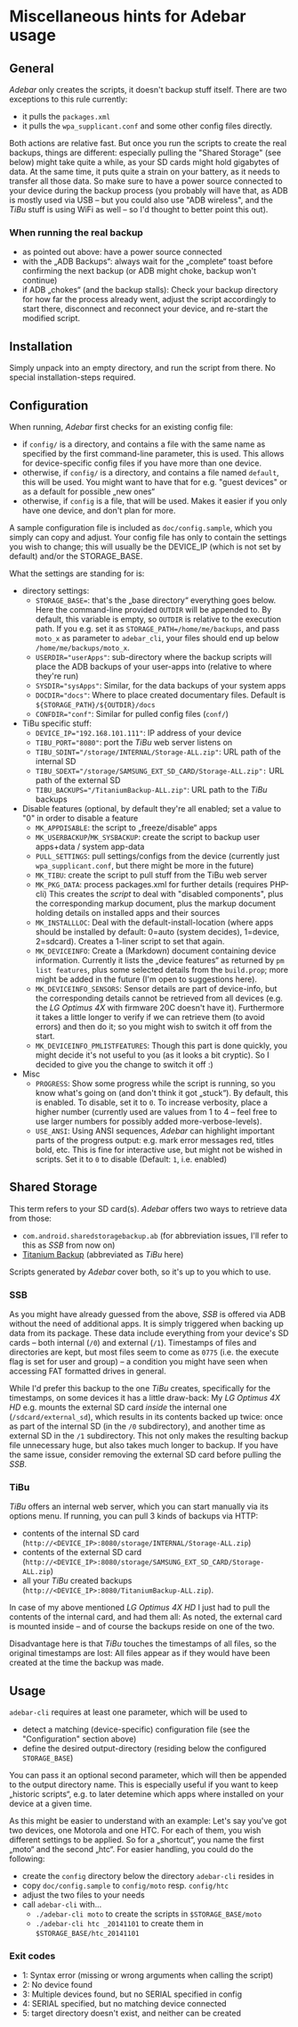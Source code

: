 # Miscellaneous hints for Adebar usage

## General
*Adebar* only creates the scripts, it doesn't backup stuff itself. There are two
exceptions to this rule currently:

* it pulls the `packages.xml`
* it pulls the `wpa_supplicant.conf` and some other config files directly.

Both actions are relative fast. But once you run the scripts to create the real
backups, things are different: especially pulling the "Shared Storage" (see
below) might take quite a while, as your SD cards might hold gigabytes of data.
At the same time, it puts quite a strain on your battery, as it needs to transfer
all those data. So make sure to have a power source connected to your device
during the backup process (you probably will have that, as ADB is mostly used
via USB – but you could also use "ADB wireless", and the *TiBu* stuff is using
WiFi as well – so I'd thought to better point this out).

### When running the real backup
* as pointed out above: have a power source connected
* with the „ADB Backups“: always wait for the „complete“ toast before confirming
  the next backup (or ADB might choke, backup won't continue)
* if ADB „chokes“ (and the backup stalls): Check your backup directory for how
  far the process already went, adjust the script accordingly to start there,
  disconnect and reconnect your device, and re-start the modified script.


## Installation
Simply unpack into an empty directory, and run the script from there. No special
installation-steps required.


## Configuration
When running, *Adebar* first checks for an existing config file:

* if `config/` is a directory, and contains a file with the same name
  as specified by the first command-line parameter, this is used. This
  allows for device-specific config files if you have more than one
  device.
* otherwise, if `config/` is a directory, and contains a file named
  `default`, this will be used. You might want to have that for e.g.
  "guest devices" or as a default for possible „new ones“
* otherwise, if `config` is a file, that will be used. Makes it easier
  if you only have one device, and don't plan for more.

A sample configuration file is included as `doc/config.sample`, which you
simply can copy and adjust. Your config file has only to contain the
settings you wish to change; this will usually be the DEVICE_IP (which is not
set by default) and/or the STORAGE_BASE.

What the settings are standing for is:

* directory settings:
    * `STORAGE_BASE=`: that's the „base directory“ everything goes below. Here
      the command-line provided `OUTDIR` will be appended to. By default, this
      variable is empty, so `OUTDIR` is relative to the execution path. If you
      e.g. set it as `STORAGE_PATH=/home/me/backups`, and pass `moto_x` as
      parameter to `adebar_cli`, your files should end up below
      `/home/me/backups/moto_x`.
    * `USERDIR="userApps"`: sub-directory where the backup scripts will place the
      ADB backups of your user-apps into (relative to where they're run)
    * `SYSDIR="sysApps"`: Similar, for the data backups of your system apps
    * `DOCDIR="docs"`: Where to place created documentary files. Default is
      `${STORAGE_PATH}/${OUTDIR}/docs`
    * `CONFDIR="conf"`: Similar for pulled config files (`conf/`)
* TiBu specific stuff:
    * `DEVICE_IP="192.168.101.111"`: IP address of your device
    * `TIBU_PORT="8080"`: port the *TiBu* web server listens on
    * `TIBU_SDINT="/storage/INTERNAL/Storage-ALL.zip"`: URL path of the internal SD
    * `TIBU_SDEXT="/storage/SAMSUNG_EXT_SD_CARD/Storage-ALL.zip":` URL path of the
      external SD
    * `TIBU_BACKUPS="/TitaniumBackup-ALL.zip"`: URL path to the *TiBu* backups
* Disable features (optional, by default they're all enabled; set a value to "0"
  in order to disable a feature
    * `MK_APPDISABLE`: the script to „freeze/disable“ apps
    * `MK_USERBACKUP`/`MK_SYSBACKUP`: create the script to backup user apps+data /
      system app-data
    * `PULL_SETTINGS`: pull settings/configs from the device (currently just
      `wpa_supplicant.conf`, but there might be more in the future)
    * `MK_TIBU`: create the script to pull stuff from the TiBu web server
    * `MK_PKG_DATA`: process packages.xml for further details (requires PHP-cli)
      This creates the *script* to deal with "disabled components", plus the
      corresponding markup document, plus the markup document holding details
      on installed apps and their sources
    * `MK_INSTALLLOC`: Deal with the default-install-location (where apps should
      be installed by default: 0=auto (system decides), 1=device, 2=sdcard).
      Creates a 1-liner script to set that again.
    * `MK_DEVICEINFO`: Create a (Markdown) document containing device information.
      Currently it lists the „device features“ as returned by `pm list features`,
      plus some selected details from the `build.prop`; more might be added in
      the future (I'm open to suggestions here).
    * `MK_DEVICEINFO_SENSORS`: Sensor details are part of device-info, but the
      corresponding details cannot be retrieved from all devices (e.g. the
      *LG Optimus 4X* with firmware 20C doesn't have it). Furthermore it takes
      a little longer to verify if we can retrieve them (to avoid errors) and
      then do it; so you might wish to switch it off from the start.
    * `MK_DEVICEINFO_PMLISTFEATURES`: Though this part is done quickly, you
      might decide it's not useful to you (as it looks a bit cryptic). So I
      decided to give you the change to switch it off :)
* Misc
    * `PROGRESS`: Show some progress while the script is running, so you know
      what's going on (and don't think it got „stuck“). By default, this is
      enabled. To disable, set it to `0`. To increase verbosity, place a higher
      number (currently used are values from 1 to 4 – feel free to use larger
      numbers for possibly added more-verbose-levels).
    * `USE_ANSI`: Using ANSI sequences, *Adebar* can highlight important parts
      of the progress output: e.g. mark error messages red, titles bold, etc.
      This is fine for interactive use, but might not be wished in scripts.
      Set it to `0` to disable (Default: `1`, i.e. enabled)


## Shared Storage
This term refers to your SD card(s). *Adebar* offers two ways to retrieve data
from those:

* `com.android.sharedstoragebackup.ab` (for abbreviation issues, I'll refer to
  this as *SSB* from now on)
* [Titanium Backup](http://play.google.com/store/apps/details?id=com.keramidas.TitaniumBackup)
  (abbreviated as *TiBu* here)

Scripts generated by *Adebar* cover both, so it's up to you which to use.

### SSB
As you might have already guessed from the above, *SSB* is offered via ADB
without the need of additional apps. It is simply triggered when backing up
data from its package. These data include everything from your device's
SD cards – both internal (`/0`) and external (`/1`). Timestamps of files
and directories are kept, but most files seem to come as `0775` (i.e. the
execute flag is set for user and group) – a condition you might have seen
when accessing FAT formatted drives in general.

While I'd prefer this backup to the one *TiBu* creates, specifically for
the timestamps, on some devices it has a little draw-back: My *LG Optimus 4X HD*
e.g. mounts the external SD card *inside* the internal one (`/sdcard/external_sd`),
which results in its contents backed up twice: once as part of the internal SD
(in the `/0` subdirectory), and another time as external SD in the `/1`
subdirectory. This not only makes the resulting backup file unnecessary huge,
but also takes much longer to backup. If you have the same issue, consider removing
the external SD card before pulling the *SSB*.

### TiBu
*TiBu* offers an internal web server, which you can start manually via its options
menu. If running, you can pull 3 kinds of backups via HTTP:

* contents of the internal SD card (`http://<DEVICE_IP>:8080/storage/INTERNAL/Storage-ALL.zip`)
* contents of the external SD card (`http://<DEVICE_IP>:8080/storage/SAMSUNG_EXT_SD_CARD/Storage-ALL.zip`)
* all your *TiBu* created backups (`http://<DEVICE_IP>:8080/TitaniumBackup-ALL.zip`).

In case of my above mentioned *LG Optimus 4X HD* I just had to pull the contents
of the internal card, and had them all: As noted, the external card is mounted
inside – and of course the backups reside on one of the two.

Disadvantage here is that *TiBu* touches the timestamps of all files, so the
original timestamps are lost: All files appear as if they would have been created
at the time the backup was made.


## Usage
`adebar-cli` requires at least one parameter, which will be used to

* detect a matching (device-specific) configuration file (see the "Configuration"
  section above)
* define the desired output-directory (residing below the configured
  `STORAGE_BASE`)

You can pass it an optional second parameter, which will then be appended
to the output directory name. This is especially useful if you want to keep
„historic scripts“, e.g. to later detemine which apps where installed on your
device at a given time.

As this might be easier to understand with an example: Let's say you've got two devices, one Motorola and one HTC. For each of them, you wish different settings
to be applied. So for a „shortcut“, you name the first „moto“ and the second „htc“.
For easier handling, you could do the following:

* create the `config` directory below the directory `adebar-cli` resides in
* copy `doc/config.sample` to `config/moto` resp. `config/htc`
* adjust the two files to your needs
* call `adebar-cli` with...
  * `./adebar-cli moto` to create the scripts in `$STORAGE_BASE/moto`
  * `./adebar-cli htc _20141101` to create them in `$STORAGE_BASE/htc_20141101`

### Exit codes
* 1: Syntax error (missing or wrong arguments when calling the script)
* 2: No device found
* 3: Multiple devices found, but no SERIAL specified in config
* 4: SERIAL specified, but no matching device connected
* 5: target directory doesn't exist, and neither can be created
